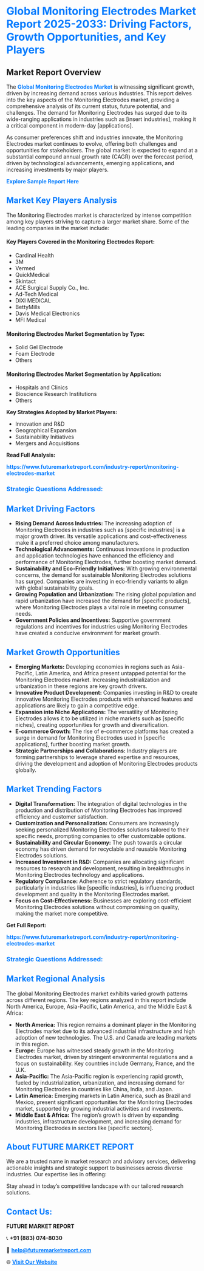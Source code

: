 <h1 style="color: #007BFF;">Global Monitoring Electrodes Market Report 2025-2033: Driving Factors, Growth Opportunities, and Key Players</h1>

<section id="overview">
<h2>Market Report Overview</h2>
<p>The <a href="https://www.futuremarketreport.com/industry-report/monitoring-electrodes-market" style="color: #007BFF; text-decoration: none;"><strong>Global Monitoring Electrodes Market</strong></a> is witnessing significant growth, driven by increasing demand across various industries. This report delves into the key aspects of the Monitoring Electrodes market, providing a comprehensive analysis of its current status, future potential, and challenges. The demand for Monitoring Electrodes has surged due to its wide-ranging applications in industries such as [insert industries], making it a critical component in modern-day [applications].</p>
<p>As consumer preferences shift and industries innovate, the Monitoring Electrodes market continues to evolve, offering both challenges and opportunities for stakeholders. The global market is expected to expand at a substantial compound annual growth rate (CAGR) over the forecast period, driven by technological advancements, emerging applications, and increasing investments by major players.</p>
</section>

<section id="overview">
<p><a href="https://www.futuremarketreport.com/request-sample/reportId=101831" style="color: #007BFF; text-decoration: none;"><strong>Explore Sample Report Here</strong></a></p>
</section>

<section id="key-players">
<h2 style="color: #007BFF;">Market Key Players Analysis</h2>
<p>The Monitoring Electrodes market is characterized by intense competition among key players striving to capture a larger market share. Some of the leading companies in the market include:</p>
<h4>Key Players Covered in the Monitoring Electrodes Report:</h4>
<ul><li>Cardinal Health</li><li>3M</li><li>Vermed</li><li>QuickMedical</li><li>Skintact</li><li>ACE Surgical Supply Co., Inc.</li><li>Ad-Tech Medical</li><li>DIXI MEDICAL</li><li>BettyMills</li><li>Davis Medical Electronics</li><li>MFI Medical</li></ul>
<h4>Monitoring Electrodes Market Segmentation by Type:</h4>
<ul><li>Solid Gel Electrode</li><li>Foam Electrode</li><li>Others</li></ul>

<h4>Monitoring Electrodes Market Segmentation by Application:</h4>
<ul><li>Hospitals and Clinics</li><li>Bioscience Research Institutions</li><li>Others</li></ul>
<p><strong>Key Strategies Adopted by Market Players:</strong></p>
<ul>
<li>Innovation and R&D</li>
<li>Geographical Expansion</li>
<li>Sustainability Initiatives</li>
<li>Mergers and Acquisitions</li>
</ul>
</section>

<section>
<p><strong>Read Full Analysis: </strong></p><a href="https://www.futuremarketreport.com/industry-report/monitoring-electrodes-market" style="color: #007BFF; text-decoration: none;"><strong>https://www.futuremarketreport.com/industry-report/monitoring-electrodes-market</strong></a>
<h3 style="color: #007BFF;">Strategic Questions Addressed:</h3>
</section>

<section id="driving-factors">
<h2 style="color: #007BFF;">Market Driving Factors</h2>
<ul>
<li><strong>Rising Demand Across Industries:</strong> The increasing adoption of Monitoring Electrodes in industries such as [specific industries] is a major growth driver. Its versatile applications and cost-effectiveness make it a preferred choice among manufacturers.</li>
<li><strong>Technological Advancements:</strong> Continuous innovations in production and application technologies have enhanced the efficiency and performance of Monitoring Electrodes, further boosting market demand.</li>
<li><strong>Sustainability and Eco-Friendly Initiatives:</strong> With growing environmental concerns, the demand for sustainable Monitoring Electrodes solutions has surged. Companies are investing in eco-friendly variants to align with global sustainability goals.</li>
<li><strong>Growing Population and Urbanization:</strong> The rising global population and rapid urbanization have increased the demand for [specific products], where Monitoring Electrodes plays a vital role in meeting consumer needs.</li>
<li><strong>Government Policies and Incentives:</strong> Supportive government regulations and incentives for industries using Monitoring Electrodes have created a conducive environment for market growth.</li>
</ul>
</section>

<section id="growth-opportunities">
<h2 style="color: #007BFF;">Market Growth Opportunities</h2>
<ul>
<li><strong>Emerging Markets:</strong> Developing economies in regions such as Asia-Pacific, Latin America, and Africa present untapped potential for the Monitoring Electrodes market. Increasing industrialization and urbanization in these regions are key growth drivers.</li>
<li><strong>Innovative Product Development:</strong> Companies investing in R&D to create innovative Monitoring Electrodes products with enhanced features and applications are likely to gain a competitive edge.</li>
<li><strong>Expansion into Niche Applications:</strong> The versatility of Monitoring Electrodes allows it to be utilized in niche markets such as [specific niches], creating opportunities for growth and diversification.</li>
<li><strong>E-commerce Growth:</strong> The rise of e-commerce platforms has created a surge in demand for Monitoring Electrodes used in [specific applications], further boosting market growth.</li>
<li><strong>Strategic Partnerships and Collaborations:</strong> Industry players are forming partnerships to leverage shared expertise and resources, driving the development and adoption of Monitoring Electrodes products globally.</li>
</ul>
</section>

<section id="trending-factors">
<h2 style="color: #007BFF;">Market Trending Factors</h2>
<ul>
<li><strong>Digital Transformation:</strong> The integration of digital technologies in the production and distribution of Monitoring Electrodes has improved efficiency and customer satisfaction.</li>
<li><strong>Customization and Personalization:</strong> Consumers are increasingly seeking personalized Monitoring Electrodes solutions tailored to their specific needs, prompting companies to offer customizable options.</li>
<li><strong>Sustainability and Circular Economy:</strong> The push towards a circular economy has driven demand for recyclable and reusable Monitoring Electrodes solutions.</li>
<li><strong>Increased Investment in R&D:</strong> Companies are allocating significant resources to research and development, resulting in breakthroughs in Monitoring Electrodes technology and applications.</li>
<li><strong>Regulatory Compliance:</strong> Adherence to strict regulatory standards, particularly in industries like [specific industries], is influencing product development and quality in the Monitoring Electrodes market.</li>
<li><strong>Focus on Cost-Effectiveness:</strong> Businesses are exploring cost-efficient Monitoring Electrodes solutions without compromising on quality, making the market more competitive.</li>
</ul>
</section>

<section>
<p><strong>Get Full Report: </strong></p><a href="https://www.futuremarketreport.com/industry-report/monitoring-electrodes-market" style="color: #007BFF; text-decoration: none;"><strong>https://www.futuremarketreport.com/industry-report/monitoring-electrodes-market</strong></a>
<h3 style="color: #007BFF;">Strategic Questions Addressed:</h3>
</section>


<section id="regional-analysis">
<h2 style="color: #007BFF;">Market Regional Analysis</h2>
<p>The global Monitoring Electrodes market exhibits varied growth patterns across different regions. The key regions analyzed in this report include North America, Europe, Asia-Pacific, Latin America, and the Middle East & Africa:</p>
<ul>
<li><strong>North America:</strong> This region remains a dominant player in the Monitoring Electrodes market due to its advanced industrial infrastructure and high adoption of new technologies. The U.S. and Canada are leading markets in this region.</li>
<li><strong>Europe:</strong> Europe has witnessed steady growth in the Monitoring Electrodes market, driven by stringent environmental regulations and a focus on sustainability. Key countries include Germany, France, and the U.K.</li>
<li><strong>Asia-Pacific:</strong> The Asia-Pacific region is experiencing rapid growth, fueled by industrialization, urbanization, and increasing demand for Monitoring Electrodes in countries like China, India, and Japan.</li>
<li><strong>Latin America:</strong> Emerging markets in Latin America, such as Brazil and Mexico, present significant opportunities for the Monitoring Electrodes market, supported by growing industrial activities and investments.</li>
<li><strong>Middle East & Africa:</strong> The region’s growth is driven by expanding industries, infrastructure development, and increasing demand for Monitoring Electrodes in sectors like [specific sectors].</li>
</ul>
</section>

<footer>
<h2 style="color: #007BFF;">About FUTURE MARKET REPORT</h2>
<p>We are a trusted name in market research and advisory services, delivering actionable insights and strategic support to businesses across diverse industries. Our expertise lies in offering:</p>

<p>Stay ahead in today’s competitive landscape with our tailored research solutions.</p>

<h2 style="color: #007BFF;">Contact Us:</h2>
<p><strong>FUTURE MARKET REPORT</strong></p>
<p>📞 <strong>+91 (883) 074-8030</strong></p>
<p>📧 <strong><a href="mailto:help@futuremarketreport.com" style="color: #007BFF;">help@futuremarketreport.com</a></strong></p>
<p>🌐 <strong><a href="https://www.futuremarketreport.com/" style="color: #007BFF;">Visit Our Website</a></strong></p>
</footer>